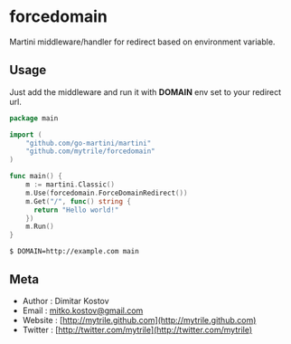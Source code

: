 # forcedomain

Martini middleware/handler for redirect based on environment variable.

## Usage

Just add the middleware and run it with **DOMAIN** env set to your redirect url.

~~~ go
package main

import (
    "github.com/go-martini/martini"
    "github.com/mytrile/forcedomain"
)

func main() {
    m := martini.Classic()
    m.Use(forcedomain.ForceDomainRedirect())
    m.Get("/", func() string {
      return "Hello world!"
    })
    m.Run()
}

~~~

    $ DOMAIN=http://example.com main


## Meta

* Author  : Dimitar Kostov
* Email   : mitko.kostov@gmail.com
* Website : [http://mytrile.github.com](http://mytrile.github.com)
* Twitter : [http://twitter.com/mytrile](http://twitter.com/mytrile)